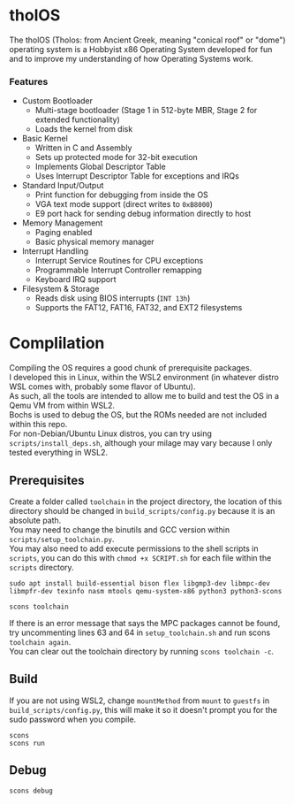 # tholOS
The tholOS (Tholos: from Ancient Greek, meaning "conical roof" or "dome") operating system is a Hobbyist x86 Operating System developed for fun and to improve my understanding of how Operating Systems work.  

### Features
* Custom Bootloader
    * Multi-stage bootloader (Stage 1 in 512-byte MBR, Stage 2 for extended functionality)
    * Loads the kernel from disk
* Basic Kernel
    * Written in C and Assembly
    * Sets up protected mode for 32-bit execution
    * Implements Global Descriptor Table
    * Uses Interrupt Descriptor Table for exceptions and IRQs
* Standard Input/Output
    * Print function for debugging from inside the OS
    * VGA text mode support (direct writes to `0xB8000`)
    * E9 port hack for sending debug information directly to host
* Memory Management
    * Paging enabled
    * Basic physical memory manager
* Interrupt Handling
    * Interrupt Service Routines for CPU exceptions
    * Programmable Interrupt Controller remapping
    * Keyboard IRQ support
* Filesystem & Storage
    * Reads disk using BIOS interrupts (`INT 13h`)
    * Supports the FAT12, FAT16, FAT32, and EXT2 filesystems

# Complilation
Compiling the OS requires a good chunk of prerequisite packages.  
I developed this in Linux, within the WSL2 environment (in whatever distro WSL comes with, probably some flavor of Ubuntu).  
As such, all the tools are intended to allow me to build and test the OS in a Qemu VM from within WSL2.  
Bochs is used to debug the OS, but the ROMs needed are not included within this repo.  
For non-Debian/Ubuntu Linux distros, you can try using `scripts/install_deps.sh`, although your milage may vary because I only tested everything in WSL2.  

## Prerequisites
Create a folder called `toolchain` in the project directory, the location of this directory should be changed in `build_scripts/config.py` because it is an absolute path.  
You may need to change the binutils and GCC version within `scripts/setup_toolchain.py`.  
You may also need to add execute permissions to the shell scripts in `scripts`, you can do this with `chmod +x SCRIPT.sh` for each file within the `scripts` directory.  
```
sudo apt install build-essential bison flex libgmp3-dev libmpc-dev libmpfr-dev texinfo nasm mtools qemu-system-x86 python3 python3-scons

scons toolchain
```
If there is an error message that says the MPC packages cannot be found, try uncommenting lines 63 and 64 in `setup_toolchain.sh` and run scons `toolchain again`.  
You can clear out the toolchain directory by running `scons toolchain -c`.  

## Build
If you are not using WSL2, change `mountMethod` from `mount` to `guestfs` in `build_scripts/config.py`, this will make it so it doesn't prompt you for the sudo password when you compile.    
```
scons
scons run
```

## Debug
```
scons debug
```